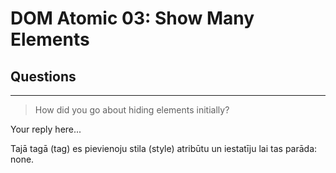# DOM Atomic 03: Show Many Elements

## Questions

---

> How did you go about hiding elements initially?

Your reply here...

Tajā tagā (tag) es pievienoju stila (style) atribūtu un iestatīju lai tas parāda: none.
